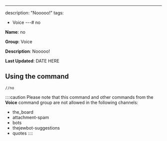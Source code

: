 ---
description: "Nooooo!"
tags:
  - Voice
---# no

**Name**: no

**Group**: Voice

**Description**: Nooooo!

**Last Updated**: DATE HERE

## Using the command

    //no

::::caution Please note that this command and other commands from the **Voice** command group are not allowed in the following channels:
- the_board
- attachment-spam
- bots
- thejewbot-suggestions
- quotes
::::